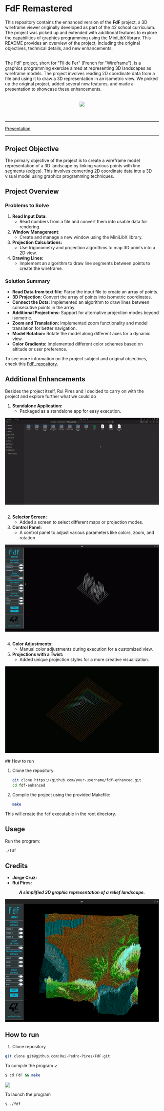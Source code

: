 # FdF Remastered

This repository contains the enhanced version of the **FdF** project, a 3D wireframe viewer originally developed as part of the 42 school curriculum. The project was picked up and extended with additional features to explore the capabilities of graphics programming using the MiniLibX library. This README provides an overview of the project, including the original objectives, technical details, and new enhancements. </br></br>

The FdF project, short for "Fil de Fer" (French for "Wireframe"), is a graphics programming exercise aimed at representing 3D landscapes as wireframe models. The project involves reading 2D coordinate data from a file and using it to draw a 3D representation in an isometric view. We picked up the original project, added several new features, and made a presentation to showcase these enhancements.</br></br>
<div align="center">
<img src="https://github.com/mjorgecruz/42_FdF_updated/blob/main/presentation/gifs/GIFMaker_me.gif" align="center"/>
</div>
</br></br>

---

[Presentation](https://github.com/mjorgecruz/42_FdF_updated/blob/main/FdF_Rui_Jorge.pdf)

---

## Project Objective

The primary objective of the project is to create a wireframe model representation of a 3D landscape by linking various points with line segments (edges). This involves converting 2D coordinate data into a 3D visual model using graphics programming techniques.

## Project Overview

### Problems to Solve

1. **Read Input Data:**
   - Read numbers from a file and convert them into usable data for rendering.
2. **Window Management:**
   - Create and manage a new window using the MiniLibX library.
3. **Projection Calculations:**
   - Use trigonometry and projection algorithms to map 3D points into a 2D view.
4. **Drawing Lines:**
   - Implement an algorithm to draw line segments between points to create the wireframe.

### Solution Summary

- **Read Data from text file:** Parse the input file to create an array of points.
- **3D Projection:** Convert the array of points into isometric coordinates.
- **Connect the Dots:** Implemented an algorithm to draw lines between consecutive points in the array.
- **Additional Projections:** Support for alternative projection modes beyond isometric.
- **Zoom and Translation:** Implemented zoom functionality and model translation for better navigation.
- **Model Rotation:** Rotate the model along different axes for a dynamic view.
- **Color Gradients:** Implemented different color schemes based on altitude or user preference.

To see more information on the project subject and original objectives, check this [FdF_repository](https://github.com/mjorgecruz/42_fdf).

## Additional Enhancements

Besides the project itself, Rui Pires and I decided to carry on with the project and explore further what we could do 

1. **Standalone Application:**
   - Packaged as a standalone app for easy execution.

<div align="center">
<img src="https://github.com/mjorgecruz/42_FdF_updated/blob/main/fdf0.gif" align="center"/>
</div>
</br>

2. **Selector Screen:**
   - Added a screen to select different maps or projection modes.
3. **Control Panel:**
   - A control panel to adjust various parameters like colors, zoom, and rotation.
   

<div align="center">
<img src="https://github.com/mjorgecruz/42_FdF_updated/blob/main/fdf1.gif" align="center"/>
</div>
</br>

4. **Color Adjustments:**
   - Manual color adjustments during execution for a customized view.
5. **Projections with a Twist:**
   - Added unique projection styles for a more creative visualization.
     

<div align="center">
<img src="https://github.com/mjorgecruz/42_FdF_updated/blob/main/fdf3.gif" align="center"/>
</div>
</br>
## How to run

1. Clone the repository:

    ```bash
    git clone https://github.com/your-username/fdf-enhanced.git
    cd fdf-enhanced
    ```

2. Compile the project using the provided Makefile:

    ```bash
    make
    ```

This will create the `fdf` executable in the root directory.

## Usage

Run the program:

```bash
./fdf
```

## Credits

- **Jorge Cruz:**
- **Rui Pires:**








<p align="center">
	<b><i>A simplified 3D graphic representation of a relief landscape.</i></b><br>
</p>


<img src="https://github.com/Rui-Pedro-Pires/FdF/blob/main/presentation/images/france_map.png" width=600 height=400 align="center"/>

## How to run
1. Clone repository
```bash
git clone git@github.com:Rui-Pedro-Pires/FdF.git
```

To compile the program ↙️

```bash
$ cd FdF && make
```
<img src="https://github.com/Rui-Pedro-Pires/FdF/blob/main/presentation/gifs/GIFMaker_me.gif" align="center"/>

To launch the program
```bash
$ ./fdf
```
